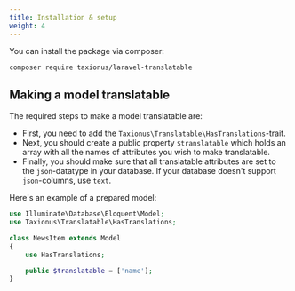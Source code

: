 ```yaml
---
title: Installation & setup
weight: 4
---
```


You can install the package via composer:

```bash
composer require taxionus/laravel-translatable
```

## Making a model translatable

The required steps to make a model translatable are:

- First, you need to add the `Taxionus\Translatable\HasTranslations`-trait.
- Next, you should create a public property `$translatable` which holds an array with all the names of attributes you wish to make translatable.
- Finally, you should make sure that all translatable attributes are set to the `json`-datatype in your database. If your database doesn't support `json`-columns, use `text`.

Here's an example of a prepared model:

```php
use Illuminate\Database\Eloquent\Model;
use Taxionus\Translatable\HasTranslations;

class NewsItem extends Model
{
    use HasTranslations;

    public $translatable = ['name'];
}
